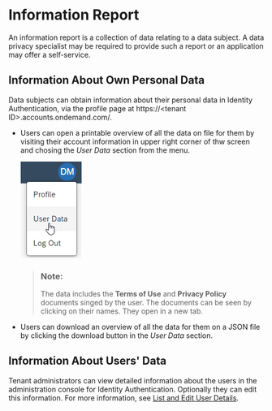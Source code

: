 <!-- loiocb2c243f62b243edae7272bc23bacc70 -->

# Information Report

An information report is a collection of data relating to a data subject. A data privacy specialist may be required to provide such a report or an application may offer a self-service.



<a name="loiocb2c243f62b243edae7272bc23bacc70__section_xbb_g4x_fdb"/>

## Information About Own Personal Data

Data subjects can obtain information about their personal data in Identity Authentication, via the profile page at https://<tenant ID\>.accounts.ondemand.com/.

-   Users can open a printable overview of all the data on file for them by visiting their account information in upper right corner of thw screen and chosing the *User Data* section from the menu.

    ![](../User-Guide/images/User_Data_3dbaf04.png)

    > ### Note:  
    > The data includes the **Terms of Use** and **Privacy Policy** documents singed by the user. The documents can be seen by clicking on their names. They open in a new tab.

-   Users can download an overview of all the data for them on a JSON file by clicking the download button in the *User Data* section.




<a name="loiocb2c243f62b243edae7272bc23bacc70__section_rkd_vkh_vdb"/>

## Information About Users' Data

Tenant administrators can view detailed information about the users in the administration console for Identity Authentication. Optionally they can edit this information. For more information, see [List and Edit User Details](../Operation-Guide/list-and-edit-user-details-045cb01.md).


